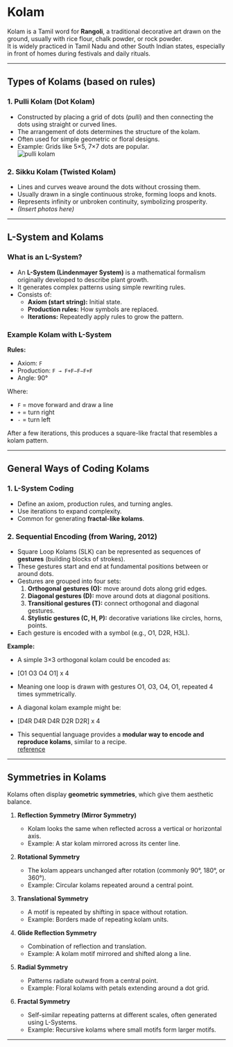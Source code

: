 # Kolam  

Kolam is a Tamil word for **Rangoli**, a traditional decorative art drawn on the ground, usually with rice flour, chalk powder, or rock powder.  
It is widely practiced in Tamil Nadu and other South Indian states, especially in front of homes during festivals and daily rituals.  

---

## Types of Kolams (based on rules)  

### 1. **Pulli Kolam (Dot Kolam)**  
- Constructed by placing a grid of dots (*pulli*) and then connecting the dots using straight or curved lines.  
- The arrangement of dots determines the structure of the kolam.  
- Often used for simple geometric or floral designs.  
- Example: Grids like 5×5, 7×7 dots are popular.  
 ![pulli kolam](https://scontent.fnag4-1.fna.fbcdn.net/v/t39.30808-6/471442349_971997481409555_3846218596965428532_n.jpg?stp=dst-jpg_p526x296_tt6&_nc_cat=102&ccb=1-7&_nc_sid=127cfc&_nc_ohc=RB1eNQeK1RoQ7kNvwG0brXE&_nc_oc=Adk3x3DGlud4F43OE5oRz3MS0_OUBJM9fVdk8w66JF_91JC8tsY9BUd5qFoE18FKFA2jdOZRf4nvqCRvURQiN3uf&_nc_zt=23&_nc_ht=scontent.fnag4-1.fna&_nc_gid=GfSilGzRWWC4KMlIPz1lrQ&oh=00_Afbbn59rzF5MSHgmuKG1oBF7tFtAGX3NipOy9nbj6M2dZQ&oe=68C4CF92)  

### 2. **Sikku Kolam (Twisted Kolam)**  
- Lines and curves weave around the dots without crossing them.  
- Usually drawn in a single continuous stroke, forming loops and knots.  
- Represents infinity or unbroken continuity, symbolizing prosperity.  
- *(Insert photos here)*  

---

## L-System and Kolams  

### What is an L-System?  
- An **L-System (Lindenmayer System)** is a mathematical formalism originally developed to describe plant growth.  
- It generates complex patterns using simple rewriting rules.  
- Consists of:  
  - **Axiom (start string):** Initial state.  
  - **Production rules:** How symbols are replaced.  
  - **Iterations:** Repeatedly apply rules to grow the pattern.  

### Example Kolam with L-System  

**Rules:**  
- Axiom: `F`  
- Production: `F → F+F−F−F+F`  
- Angle: 90°  

Where:  
- `F` = move forward and draw a line  
- `+` = turn right  
- `-` = turn left  

After a few iterations, this produces a square-like fractal that resembles a kolam pattern.  

---
 
## General Ways of Coding Kolams  

### 1. **L-System Coding**  
- Define an axiom, production rules, and turning angles.  
- Use iterations to expand complexity.  
- Common for generating **fractal-like kolams**.  

### 2. **Sequential Encoding (from Waring, 2012)**  
- Square Loop Kolams (SLK) can be represented as sequences of **gestures** (building blocks of strokes).  
- These gestures start and end at fundamental positions between or around dots.  
- Gestures are grouped into four sets:  
  1. **Orthogonal gestures (O):** move around dots along grid edges.  
  2. **Diagonal gestures (D):** move around dots at diagonal positions.  
  3. **Transitional gestures (T):** connect orthogonal and diagonal gestures.  
  4. **Stylistic gestures (C, H, P):** decorative variations like circles, horns, points.  
- Each gesture is encoded with a symbol (e.g., O1, D2R, H3L).  

**Example:**  
- A simple 3×3 orthogonal kolam could be encoded as:
- [O1 O3 O4 O1] x 4
- Meaning one loop is drawn with gestures O1, O3, O4, O1, repeated 4 times symmetrically.  

- A diagonal kolam example might be:  
- [D4R D4R D4R D2R D2R] x 4
- This sequential language provides a **modular way to encode and reproduce kolams**, similar to a recipe.  
[reference](https://www.researchgate.net/profile/Timothy-Waring-2/publication/234116828_Sequential_Encoding_of_Tamil_Kolam_Patterns/links/09e4150f560aaedbf2000000/Sequential-Encoding-of-Tamil-Kolam-Patterns.pdf)
---

## Symmetries in Kolams  

Kolams often display **geometric symmetries**, which give them aesthetic balance.  

1. **Reflection Symmetry (Mirror Symmetry)**  
   - Kolam looks the same when reflected across a vertical or horizontal axis.  
   - Example: A star kolam mirrored across its center line.  

2. **Rotational Symmetry**  
   - The kolam appears unchanged after rotation (commonly 90°, 180°, or 360°).  
   - Example: Circular kolams repeated around a central point.  

3. **Translational Symmetry**  
   - A motif is repeated by shifting in space without rotation.  
   - Example: Borders made of repeating kolam units.  

4. **Glide Reflection Symmetry**  
   - Combination of reflection and translation.  
   - Example: A kolam motif mirrored and shifted along a line.  

5. **Radial Symmetry**  
   - Patterns radiate outward from a central point.  
   - Example: Floral kolams with petals extending around a dot grid.  

6. **Fractal Symmetry**  
   - Self-similar repeating patterns at different scales, often generated using L-Systems.  
   - Example: Recursive kolams where small motifs form larger motifs.  

---

 
